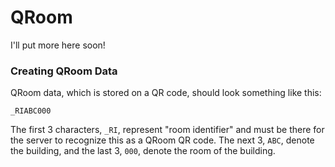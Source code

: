 # QRoom
I'll put more here soon!

### Creating QRoom Data
QRoom data, which is stored on a QR code, should look something like this:

`_RIABC000`

The first 3 characters, `_RI`, represent "room identifier" and must be there for the server to recognize this as a QRoom QR code.
The next 3, `ABC`, denote the building, and the last 3, `000`, denote the room of the building.